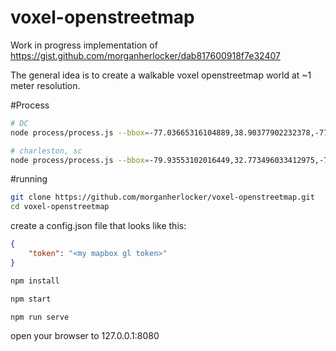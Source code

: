 voxel-openstreetmap
===================

Work in progress implementation of https://gist.github.com/morganherlocker/dab817600918f7e32407

The general idea is to create a walkable voxel openstreetmap world at ~1 meter resolution.


#Process
```sh
# DC
node process/process.js --bbox=-77.03665316104889,38.90377902232378,-77.0346200466156,38.90565756719343 

# charleston, sc
node process/process.js --bbox=-79.93553102016449,32.773496033412975,-79.93417918682098,32.77452442019409
```

#running

```sh
git clone https://github.com/morganherlocker/voxel-openstreetmap.git
cd voxel-openstreetmap
```

create a config.json file that looks like this:

```json
{
	"token": "<my mapbox gl token>"
}
```

```sh
npm install
```

```sh
npm start
```

```sh
npm run serve
```

open your browser to 127.0.0.1:8080